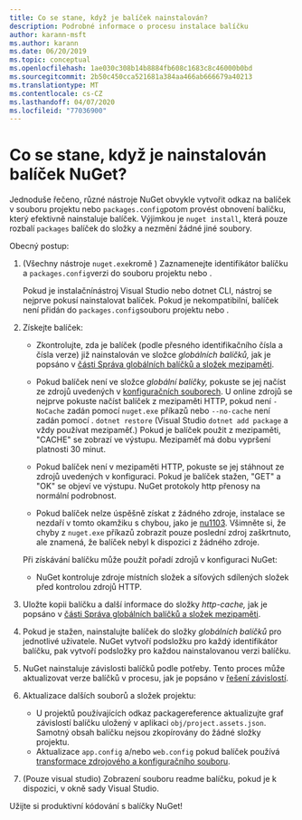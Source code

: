 ```yaml
---
title: Co se stane, když je balíček nainstalován?
description: Podrobné informace o procesu instalace balíčku
author: karann-msft
ms.author: karann
ms.date: 06/20/2019
ms.topic: conceptual
ms.openlocfilehash: 1ae030c308b14b8884fb608c1683c8c46000b0bd
ms.sourcegitcommit: 2b50c450cca521681a384aa466ab666679a40213
ms.translationtype: MT
ms.contentlocale: cs-CZ
ms.lasthandoff: 04/07/2020
ms.locfileid: "77036900"
---
```

# <a name="what-happens-when-a-nuget-package-is-installed"></a>Co se stane, když je nainstalován balíček NuGet?

Jednoduše řečeno, různé nástroje NuGet obvykle vytvořit odkaz na balíček v souboru projektu nebo `packages.config`potom provést obnovení balíčku, který efektivně nainstaluje balíček. Výjimkou je `nuget install`, která pouze rozbalí `packages` balíček do složky a nezmění žádné jiné soubory.

Obecný postup:

1. (Všechny nástroje `nuget.exe`kromě ) Zaznamenejte identifikátor balíčku a `packages.config`verzi do souboru projektu nebo .

   Pokud je instalačnínástroj Visual Studio nebo dotnet CLI, nástroj se nejprve pokusí nainstalovat balíček. Pokud je nekompatibilní, balíček není přidán do `packages.config`souboru projektu nebo .

2. Získejte balíček:
   - Zkontrolujte, zda je balíček (podle přesného identifikačního čísla a čísla verze) již nainstalován ve složce *globálních balíčků,* jak je popsáno v [části Správa globálních balíčků a složek mezipaměti](../consume-packages/managing-the-global-packages-and-cache-folders.md).

   - Pokud balíček není ve složce *globální balíčky,* pokuste se jej načíst ze zdrojů uvedených v [konfiguračních souborech](../consume-packages/Configuring-NuGet-Behavior.md). U online zdrojů se nejprve pokuste načíst balíček z mezipaměti HTTP, pokud není `-NoCache` zadán pomocí `nuget.exe` příkazů nebo `--no-cache` není zadán pomocí . `dotnet restore` (Visual Studio `dotnet add package` a vždy používat mezipaměť.) Pokud je balíček použit z mezipaměti, "CACHE" se zobrazí ve výstupu. Mezipaměť má dobu vypršení platnosti 30 minut.

   - Pokud balíček není v mezipaměti HTTP, pokuste se jej stáhnout ze zdrojů uvedených v konfiguraci. Pokud je balíček stažen, "GET" a "OK" se objeví ve výstupu. NuGet protokoly http přenosy na normální podrobnost.

   - Pokud balíček nelze úspěšně získat z žádného zdroje, instalace se nezdaří v tomto okamžiku s chybou, jako je [nu1103](../reference/errors-and-warnings/NU1103.md). Všimněte si, že chyby z `nuget.exe` příkazů zobrazit pouze poslední zdroj zaškrtnuto, ale znamená, že balíček nebyl k dispozici z žádného zdroje.

   Při získávání balíčku může použít pořadí zdrojů v konfiguraci NuGet:

   - NuGet kontroluje zdroje místních složek a síťových sdílených složek před kontrolou zdrojů HTTP.

3. Uložte kopii balíčku a další informace do složky *http-cache,* jak je popsáno v [části Správa globálních balíčků a složek mezipaměti](../consume-packages/managing-the-global-packages-and-cache-folders.md).

4. Pokud je stažen, nainstalujte balíček do složky *globálních balíčků* pro jednotlivé uživatele. NuGet vytvoří podsložku pro každý identifikátor balíčku, pak vytvoří podsložky pro každou nainstalovanou verzi balíčku.

5. NuGet nainstaluje závislosti balíčků podle potřeby. Tento proces může aktualizovat verze balíčků v procesu, jak je popsáno v [řešení závislostí](../concepts/dependency-resolution.md).

6. Aktualizace dalších souborů a složek projektu:

    - U projektů používajících odkaz packagereference aktualizujte graf závislostí balíčku uložený v aplikaci `obj/project.assets.json`. Samotný obsah balíčku nejsou zkopírovány do žádné složky projektu.
    - Aktualizace `app.config` a/nebo `web.config` pokud balíček používá [transformace zdrojového a konfiguračního souboru](../create-packages/source-and-config-file-transformations.md).

7. (Pouze visual studio) Zobrazení souboru readme balíčku, pokud je k dispozici, v okně sady Visual Studio.

Užijte si produktivní kódování s balíčky NuGet!
